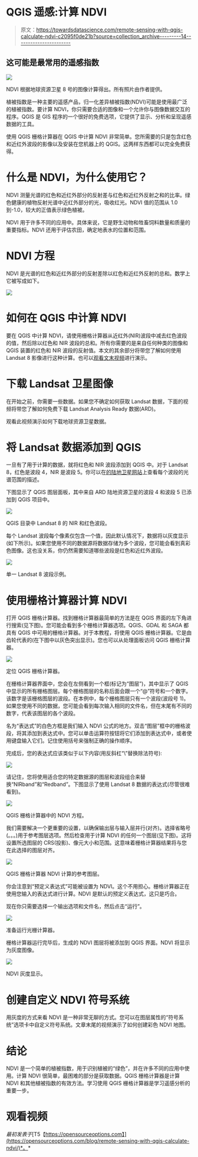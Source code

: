 # QGIS 遥感:计算 NDVI

> 原文：<https://towardsdatascience.com/remote-sensing-with-qgis-calculate-ndvi-c2095f0de21b?source=collection_archive---------14----------------------->

## 这可能是最常用的遥感指数

![](img/2fbb53e3f10d2802e419409ead199391.png)

NDVI 根据地球资源卫星 8 号的图像计算得出。所有照片由作者提供。

植被指数是一种主要的遥感产品，归一化差异植被指数(NDVI)可能是使用最广泛的植被指数。要计算 NDVI，你只需要合适的图像和一个允许你与图像数据交互的程序。QGIS 是 GIS 程序的一个很好的免费选项，它提供了显示、分析和呈现遥感数据的工具。

使用 QGIS 栅格计算器在 QGIS 中计算 NDVI 非常简单。您所需要的只是包含红色和近红外波段的影像以及安装在您机器上的 QGIS。这两样东西都可以完全免费获得。

# 什么是 NDVI，为什么使用它？

NDVI 测量光谱的红色和近红外部分的反射差与红色和近红外反射之和的比率。绿色健康的植物反射光谱中近红外部分的光，吸收红光。NDVI 值的范围从 1.0 到-1.0，较大的正值表示绿色植被。

NDVI 用于许多不同的应用中。具体来说，它是野生动物和牲畜饲料数量和质量的重要指标。NDVI 还用于评估农田，确定地表水的位置和范围。

# NDVI 方程

NDVI 是光谱的红色和近红外部分的反射差除以红色和近红外反射的总和。数学上它被写成如下。

![](img/e0e418c7d2b9a4363ee4f01dbc0ab67e.png)

# 如何在 QGIS 中计算 NDVI

要在 QGIS 中计算 NDVI，请使用栅格计算器从近红外(NIR)波段中减去红色波段的值，然后除以红色和 NIR 波段的总和。所有你需要的是来自任何种类的图像和 QGIS 装置的红色和 NIR 波段的反射值。本文的其余部分将带您了解如何使用 Landsat 8 影像进行这种计算。也可以[观看文末视频](https://opensourceoptions.com/blog/remote-sensing-with-qgis-calculate-ndvi/#qgis-ndvi-video)进行演示。

# 下载 Landsat 卫星图像

在开始之前，你需要一些数据。如果您不确定如何获取 Landsat 数据，下面的视频将带您了解如何免费下载 Landsat Analysis Ready 数据(ARD)。

观看此视频演示如何下载地球资源卫星数据。

# 将 Landsat 数据添加到 QGIS

一旦有了用于计算的数据，就将红色和 NIR 波段添加到 QGIS 中。对于 Landsat 8，红色是波段 4，NIR 是波段 5。你可以在[的陆地卫星网站](https://landsat.gsfc.nasa.gov/)上查看每个波段的光谱范围的描述。

下图显示了 QGIS 图层面板，其中来自 ARD 陆地资源卫星的波段 4 和波段 5 已添加到 QGIS 项目中。

![](img/280305a20a97aeb5848bd1d71fd912ac.png)

QGIS 目录中 Landsat 8 的 NIR 和红色波段。

每个 Landsat 波段每个像素仅包含一个值，因此默认情况下，数据将以灰度显示(如下所示)。如果您使用不同的数据源将数据存储为多个波段，您可能会看到真彩色图像。这也没关系，你仍然需要知道哪些波段是红色和近红外波段。

![](img/6ab7935607db9e1b14be3bf02b9a9941.png)

单一 Landsat 8 波段示例。

# 使用栅格计算器计算 NDVI

打开 QGIS 栅格计算器。找到栅格计算器最简单的方法是在 QGIS 界面的左下角进行搜索(见下图)。您可能会看到多个栅格计算器选项。QGIS、GDAL 和 SAGA 都具有 QGIS 中可用的栅格计算器。对于本教程，将使用 QGIS 栅格计算器。它是由齿轮代表的(在下图中以灰色突出显示)。您也可以从处理面板访问 QGIS 栅格计算器。

![](img/dfdf1bdacdd91810fccedd28092fa38c.png)

定位 QGIS 栅格计算器。

在栅格计算器界面中，您会在左侧看到一个框(标记为“图层”)，其中显示了 QGIS 中显示的所有栅格图层。每个栅格图层的名称后面会跟一个“@”符号和一个数字。该数字是该栅格图层的波段。在本例中，每个栅格图层只有一个波段(波段号 1)。如果您使用不同的数据，您可能会看到每次输入相同的文件名，但在末尾有不同的数字，代表该图层的各个波段。

名为“表达式”的白色方框是我们输入 NDVI 公式的地方。双击“图层”框中的栅格波段，将其添加到表达式中。您可以单击运算符按钮将它们添加到表达式中，或者使用键盘输入它们。记住使用括号来强制正确的操作顺序。

完成后，您的表达式应该类似于以下内容(用反斜杠“\”替换除法符号):

![](img/33762fceda4b155b6e5489fea40f5ee4.png)

请记住，您将使用适合您的特定数据源的图层和波段组合来替换“NIRband”和“Redband”。下图显示了使用 Landsat 8 数据的表达式(尽管很难看到)。

![](img/83439bdc4b2ea236e837bad5c406c9d0.png)

QGIS 栅格计算器中的 NDVI 方程。

我们需要解决一个更重要的设置，以确保输出层与输入层并行(对齐)。选择省略号(。。。)用于参考图层选项。然后检查用于计算 NDVI 的任何一个图层(见下图)。这将设置所选图层的 CRS(投影)、像元大小和范围。这意味着栅格计算器结果将与您在此选择的图层对齐。

![](img/d26017c87630a2377cabe2ad66ac116d.png)

QGIS 栅格计算器 NDVI 计算的参考图层。

你会注意到“预定义表达式”可能被设置为 NDVI。这个不用担心。栅格计算器正在使用您输入的表达式进行计算。NDVI 是默认的预定义表达式，这只是巧合。

现在你只需要选择一个输出选项和文件名，然后点击“运行”。

![](img/2bb02a4379a98302deb357575f2849d7.png)

准备运行光栅计算器。

栅格计算器运行完毕后，生成的 NDVI 图层将被添加到 QGIS 界面。NDVI 将显示为灰度图像。

![](img/e65dbcb319b1fd4f25d6d890939edc1c.png)

NDVI 灰度显示。

# 创建自定义 NDVI 符号系统

用灰度的方式来看 NDVI 是一种非常无聊的方式。您可以在图层属性的“符号系统”选项卡中自定义符号系统。文章末尾的视频演示了如何创建彩色 NDVI 地图。

# 结论

NDVI 是一个简单的植被指数，用于识别植被的“绿色”，并在许多不同的应用中使用。计算 NDVI 很简单，最困难的部分是获取数据。QGIS 栅格计算器是计算 NDVI 和其他植被指数的有效方法。学习使用 QGIS 栅格计算器是学习遥感分析的重要一步。

# 观看视频

*最初发表于*[T5【https://opensourceoptions.com】](https://opensourceoptions.com/blog/remote-sensing-with-qgis-calculate-ndvi/)*。*